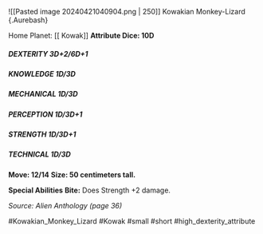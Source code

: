 ![[Pasted image 20240421040904.png | 250]]
Kowakian Monkey-Lizard {.Aurebash}

Home Planet: [[ Kowak]]
**Attribute Dice: 10D**
##### DEXTERITY 3D+2/6D+1
##### KNOWLEDGE 1D/3D
##### MECHANICAL 1D/3D
##### PERCEPTION 1D/3D+1
##### STRENGTH 1D/3D+1
##### TECHNICAL 1D/3D
**Move: 12/14**
**Size: 50 centimeters tall.**

**Special Abilities**
**Bite:** Does Strength +2 damage.

*Source: Alien Anthology (page 36)*

#Kowakian_Monkey_Lizard #Kowak #small #short 
#high_dexterity_attribute 